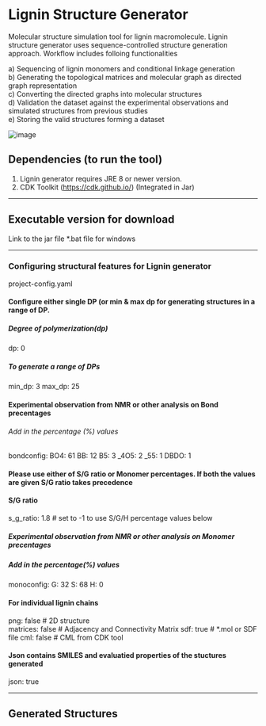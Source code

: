 # Lignin Structure Generator
Molecular structure simulation tool for lignin macromolecule. Lignin structure generator uses sequence-controlled structure generation approach. Workflow includes folloing functionalities <br>

a) Sequencing of lignin monomers and conditional linkage generation <br>
b) Generating the topological matrices and molecular graph as directed graph representation <br>
c) Converting the directed graphs into molecular structures <br>
d) Validation the dataset against the experimental observations and simulated structures from previous studies <br>
e) Storing the valid structures forming a dataset <br>

![image](https://user-images.githubusercontent.com/18223595/129066004-aba60238-de43-41b0-b802-9f9518cd94c2.png)




## Dependencies (to run the tool)
1) Lignin generator requires JRE 8 or newer version.
2) CDK Toolkit (https://cdk.github.io/)   (Integrated in Jar)

---

## Executable version for download
Link to the jar file
*.bat file for windows

---

### Configuring structural features for Lignin generator
project-config.yaml

#### Configure either single DP (or min & max dp for generating structures in a range of DP.
##### Degree of polymerization(dp)
dp: 0

##### To generate a range of DPs
min_dp: 3
max_dp: 25

#### Experimental observation from NMR or other analysis on Bond precentages
###### Add in the percentage (%) values
bondconfig:
  BO4: 61
  BB: 12
  B5: 3
  _4O5: 2
  _55: 1
  DBDO: 1

#### Please use either of S/G ratio or Monomer percentages. If both the values are given S/G ratio takes precedence

#### S/G ratio
s_g_ratio: 1.8      # set to -1 to use S/G/H percentage values below

##### Experimental observation from NMR or other analysis on Monomer precentages
##### Add in the percentage(%) values
monoconfig:
  G: 32
  S: 68
  H: 0

#### For individual lignin chains
png: false   # 2D structure  
matrices: false   # Adjacency and Connectivity Matrix
sdf: true   # *.mol or SDF file
cml: false  # CML from CDK tool

#### Json contains SMILES and evaluatied properties of the stuctures generated
json: true

---

## Generated Structures


   
   




